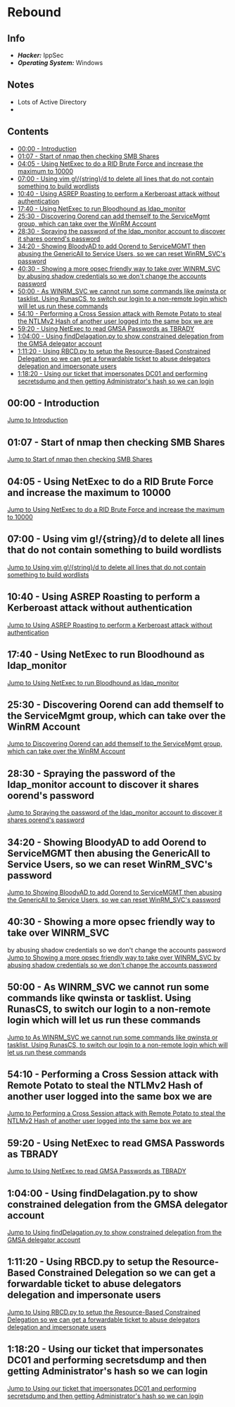 # Rebound

## Info
- ***Hacker:*** IppSec
- ***Operating System:*** Windows

## Notes
- Lots of Active Directory
- 

## Contents
- [00:00 - Introduction](#00:00---introduction)
- [01:07 - Start of nmap then checking SMB Shares](#01:07---start-of-nmap-then-checking-smb-shares)
- [04:05 - Using NetExec to do a RID Brute Force and increase the maximum to 10000](#04:05---using-netexec-to-do-a-rid-brute-force-and-increase-the-maximum-to-10000)
- [07:00 - Using vim g!/{string}/d to delete all lines that do not contain something to build wordlists](#07:00---using-vim-gstringd-to-delete-all-lines-that-do-not-contain-something-to-build-wordlists)
- [10:40 - Using ASREP Roasting to perform a Kerberoast attack without authentication](#10:40---using-asrep-roasting-to-perform-a-kerberoast-attack-without-authentication)
- [17:40 - Using NetExec to run Bloodhound as ldap_monitor](#17:40---using-netexec-to-run-bloodhound-as-ldap_monitor)
- [25:30 - Discovering Oorend can add themself to the ServiceMgmt group, which can take over the WinRM Account](#25:30---discovering-oorend-can-add-themself-to-the-servicemgmt-group-which-can-take-over-the-winrm-account)
- [28:30 - Spraying the password of the ldap_monitor account to discover it shares oorend's password](#28:30---spraying-the-password-of-the-ldap_monitor-account-to-discover-it-shares-oorends-password)
- [34:20 - Showing BloodyAD to add Oorend to ServiceMGMT then abusing the GenericAll to Service Users, so we can reset WinRM_SVC's password](#34:20---showing-bloodyad-to-add-oorend-to-servicemgmt-then-abusing-the-genericall-to-service-users-so-we-can-reset-winrms-password)
- [40:30 - Showing a more opsec friendly way to take over WINRM_SVC by abusing shadow credentials so we don't change the accounts password](#40:30---showing-a-more-opsec-friendly-way-to-take-over-winrmsvc-by-abusing-shadow-credentials-so-we-dont-change-the-accounts-password)
- [50:00 - As WINRM_SVC we cannot run some commands like qwinsta or tasklist. Using RunasCS, to switch our login to a non-remote login which will let us run these commands](#50:00---as-winrmsvc-we-cannot-run-some-commands-like-qwinsta-or-tasklist-using-runascs-to-switch-our-login-to-a-non-remote-login-which-will-let-us-run-these-commands)
- [54:10 - Performing a Cross Session attack with Remote Potato to steal the NTLMv2 Hash of another user logged into the same box we are](#54:10---performing-a-cross-session-attack-with-remote-potato-to-steal-the-ntlmv2-hash-of-another-user-logged-into-the-same-box-we-are)
- [59:20 - Using NetExec to read GMSA Passwords as TBRADY](#59:20---using-netexec-to-read-gmsa-passwords-as-tbrady)
- [1:04:00 - Using findDelagation.py to show constrained delegation from the GMSA delegator account](#1:04:00---using-finddelagationpy-to-show-constrained-delegation-from-the-gmsa-delegator-account)
- [1:11:20 - Using RBCD.py to setup the Resource-Based Constrained Delegation so we can get a forwardable ticket to abuse delegators delegation and impersonate users](#1:11:20---using-rbcdpy-to-setup-the-resource-based-constrained-delegation-so-we-can-get-a-forwardable-ticket-to-abuse-delegators-delegation-and-impersonate-users)
- [1:18:20 - Using our ticket that impersonates DC01 and performing secretsdump and then getting Administrator's hash so we can login](#1:18:20---using-our-ticket-that-impersonates-dc01-and-performing-secretsdump-and-then-getting-administrators-hash-so-we-can-login)

## 00:00 - Introduction
[Jump to Introduction](https://www.youtube.com/watch?v=oUIoH4yBT3k&t=0s)

## 01:07 - Start of nmap then checking SMB Shares
[Jump to Start of nmap then checking SMB Shares](https://www.youtube.com/watch?v=oUIoH4yBT3k&t=67s)

## 04:05 - Using NetExec to do a RID Brute Force and increase the maximum to 10000
[Jump to Using NetExec to do a RID Brute Force and increase the maximum to 10000](https://www.youtube.com/watch?v=oUIoH4yBT3k&t=245s)

## 07:00 - Using vim g!/{string}/d to delete all lines that do not contain something to build wordlists
[Jump to Using vim g!/{string}/d to delete all lines that do not contain something to build wordlists](https://www.youtube.com/watch?v=oUIoH4yBT3k&t=420s)

## 10:40 - Using ASREP Roasting to perform a Kerberoast attack without authentication
[Jump to Using ASREP Roasting to perform a Kerberoast attack without authentication](https://www.youtube.com/watch?v=oUIoH4yBT3k&t=640s)

## 17:40 - Using NetExec to run Bloodhound as ldap_monitor
[Jump to Using NetExec to run Bloodhound as ldap_monitor](https://www.youtube.com/watch?v=oUIoH4yBT3k&t=1060s)

## 25:30 - Discovering Oorend can add themself to the ServiceMgmt group, which can take over the WinRM Account
[Jump to Discovering Oorend can add themself to the ServiceMgmt group, which can take over the WinRM Account](https://www.youtube.com/watch?v=oUIoH4yBT3k&t=1530s)

## 28:30 - Spraying the password of the ldap_monitor account to discover it shares oorend's password
[Jump to Spraying the password of the ldap_monitor account to discover it shares oorend's password](https://www.youtube.com/watch?v=oUIoH4yBT3k&t=1710s)

## 34:20 - Showing BloodyAD to add Oorend to ServiceMGMT then abusing the GenericAll to Service Users, so we can reset WinRM_SVC's password
[Jump to Showing BloodyAD to add Oorend to ServiceMGMT then abusing the GenericAll to Service Users, so we can reset WinRM_SVC's password](https://www.youtube.com/watch?v=oUIoH4yBT3k&t=2060s)

## 40:30 - Showing a more opsec friendly way to take over WINRM_SVC

 by abusing shadow credentials so we don't change the accounts password
[Jump to Showing a more opsec friendly way to take over WINRM_SVC by abusing shadow credentials so we don't change the accounts password](https://www.youtube.com/watch?v=oUIoH4yBT3k&t=2430s)

## 50:00 - As WINRM_SVC we cannot run some commands like qwinsta or tasklist. Using RunasCS, to switch our login to a non-remote login which will let us run these commands
[Jump to As WINRM_SVC we cannot run some commands like qwinsta or tasklist. Using RunasCS, to switch our login to a non-remote login which will let us run these commands](https://www.youtube.com/watch?v=oUIoH4yBT3k&t=3000s)

## 54:10 - Performing a Cross Session attack with Remote Potato to steal the NTLMv2 Hash of another user logged into the same box we are
[Jump to Performing a Cross Session attack with Remote Potato to steal the NTLMv2 Hash of another user logged into the same box we are](https://www.youtube.com/watch?v=oUIoH4yBT3k&t=3250s)

## 59:20 - Using NetExec to read GMSA Passwords as TBRADY
[Jump to Using NetExec to read GMSA Passwords as TBRADY](https://www.youtube.com/watch?v=oUIoH4yBT3k&t=3560s)

## 1:04:00 - Using findDelagation.py to show constrained delegation from the GMSA delegator account
[Jump to Using findDelagation.py to show constrained delegation from the GMSA delegator account](https://www.youtube.com/watch?v=oUIoH4yBT3k&t=3840s)

## 1:11:20 - Using RBCD.py to setup the Resource-Based Constrained Delegation so we can get a forwardable ticket to abuse delegators delegation and impersonate users
[Jump to Using RBCD.py to setup the Resource-Based Constrained Delegation so we can get a forwardable ticket to abuse delegators delegation and impersonate users](https://www.youtube.com/watch?v=oUIoH4yBT3k&t=4280s)

## 1:18:20 - Using our ticket that impersonates DC01 and performing secretsdump and then getting Administrator's hash so we can login
[Jump to Using our ticket that impersonates DC01 and performing secretsdump and then getting Administrator's hash so we can login](https://www.youtube.com/watch?v=oUIoH4yBT3k&t=4700s)
